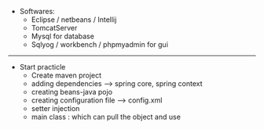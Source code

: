 * Softwares:
  * Eclipse / netbeans / Intellij
  * TomcatServer
  * Mysql for database
  * Sqlyog / workbench / phpmyadmin for gui
---
* Start practicle
  * Create maven project
  * adding dependencies --> spring core, spring context
  * creating beans-java pojo
  * creating configuration file --> config.xml
  * setter injection
  * main class : which can pull the object and use
